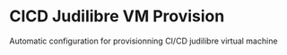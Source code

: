# CICD Judilibre VM Provision

Automatic configuration for provisionning CI/CD judilibre virtual machine
